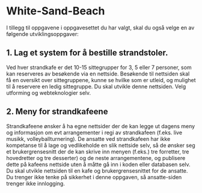 # White-Sand-Beach

I tillegg til oppgavene i oppgavesettet du har valgt, skal du også velge en av følgende utviklingsoppgaver:

## 1. Lag et system for å bestille strandstoler. 

Ved hver strandkafe er det 10-15 sittegrupper for 3, 5 eller 7 personer, som kan reserveres av besøkende via en nettside. Besøkende til nettsiden skal få en oversikt over sittegruppene, kunne se hvilke som er utleid, og mulighet til å reservere en ledig sittegruppe. 
Du skal utvikle denne nettsiden. Velg utforming og webteknologier selv.

## 2. Meny for strandkafeene

Strandkafeene ønsker å ha egne nettsider der de kan legge ut dagens meny og informasjon om evt arrangementer i regi av strandkafeen (f.eks. live musikk, volleyballturnering). De ansatte ved strandkafeen har ikke kompetanse til å lage og vedlikeholde en slik nettside selv, så de ønsker seg et brukergrensesnitt der de kan skrive inn menyen (f.eks.) tre forretter, tre hovedretter og tre desserter) og de neste arrangementene, og publisere dette på kafeens nettside uten å måtte gå inn i koden eller databasen selv.
Du skal utvikle nettsiden til en kafe og brukergrensesnittet for de ansatte. Du trenger ikke tenke på sikkerhet i denne oppgaven, så ansatte-siden trenger ikke innlogging. 
